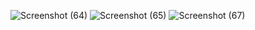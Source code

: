 ![Screenshot (64)](https://github.com/user-attachments/assets/78eb66f2-174e-41c3-af6f-02ed59ada64a)
![Screenshot (65)](https://github.com/user-attachments/assets/da395dbe-a9f1-47ad-90fe-e63de536545a)
![Screenshot (67)](https://github.com/user-attachments/assets/90085fa8-cd13-432c-a076-08ab6a29965c)
